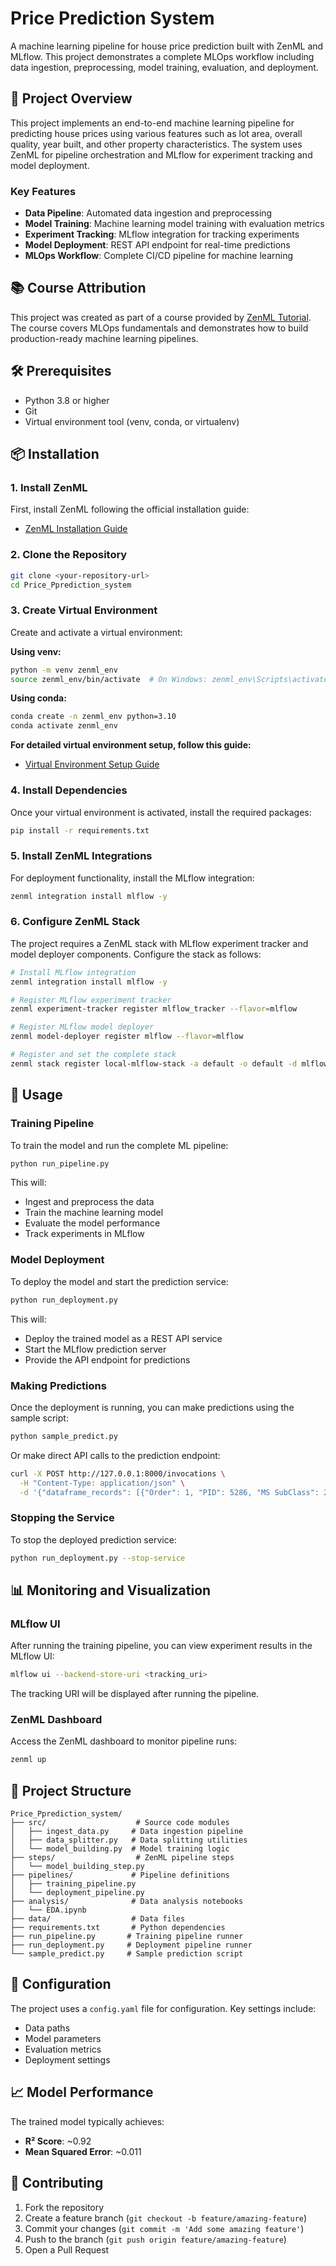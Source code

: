 # Price Prediction System

A machine learning pipeline for house price prediction built with ZenML and MLflow. This project demonstrates a complete MLOps workflow including data ingestion, preprocessing, model training, evaluation, and deployment.

## 🎯 Project Overview

This project implements an end-to-end machine learning pipeline for predicting house prices using various features such as lot area, overall quality, year built, and other property characteristics. The system uses ZenML for pipeline orchestration and MLflow for experiment tracking and model deployment.

### Key Features

- **Data Pipeline**: Automated data ingestion and preprocessing
- **Model Training**: Machine learning model training with evaluation metrics
- **Experiment Tracking**: MLflow integration for tracking experiments
- **Model Deployment**: REST API endpoint for real-time predictions
- **MLOps Workflow**: Complete CI/CD pipeline for machine learning

## 📚 Course Attribution

This project was created as part of a course provided by [ZenML Tutorial](https://www.youtube.com/watch?v=o6vbe5G7xNo). The course covers MLOps fundamentals and demonstrates how to build production-ready machine learning pipelines.

## 🛠️ Prerequisites

- Python 3.8 or higher
- Git
- Virtual environment tool (venv, conda, or virtualenv)

## 📦 Installation

### 1. Install ZenML

First, install ZenML following the official installation guide:
- [ZenML Installation Guide](https://docs.zenml.io/getting-started/installation)

### 2. Clone the Repository

```bash
git clone <your-repository-url>
cd Price_Pprediction_system
```

### 3. Create Virtual Environment

Create and activate a virtual environment:

**Using venv:**
```bash
python -m venv zenml_env
source zenml_env/bin/activate  # On Windows: zenml_env\Scripts\activate
```

**Using conda:**
```bash
conda create -n zenml_env python=3.10
conda activate zenml_env
```

**For detailed virtual environment setup, follow this guide:**
- [Virtual Environment Setup Guide](https://youtu.be/GZbeL5AcTgw?si=uj7B8-10kbyEytKo)

### 4. Install Dependencies

Once your virtual environment is activated, install the required packages:

```bash
pip install -r requirements.txt
```

### 5. Install ZenML Integrations

For deployment functionality, install the MLflow integration:

```bash
zenml integration install mlflow -y
```

### 6. Configure ZenML Stack

The project requires a ZenML stack with MLflow experiment tracker and model deployer components. Configure the stack as follows:

```bash
# Install MLflow integration
zenml integration install mlflow -y

# Register MLflow experiment tracker
zenml experiment-tracker register mlflow_tracker --flavor=mlflow

# Register MLflow model deployer
zenml model-deployer register mlflow --flavor=mlflow

# Register and set the complete stack
zenml stack register local-mlflow-stack -a default -o default -d mlflow -e mlflow_tracker --set
```

## 🚀 Usage

### Training Pipeline

To train the model and run the complete ML pipeline:

```bash
python run_pipeline.py
```

This will:
- Ingest and preprocess the data
- Train the machine learning model
- Evaluate the model performance
- Track experiments in MLflow

### Model Deployment

To deploy the model and start the prediction service:

```bash
python run_deployment.py
```

This will:
- Deploy the trained model as a REST API service
- Start the MLflow prediction server
- Provide the API endpoint for predictions

### Making Predictions

Once the deployment is running, you can make predictions using the sample script:

```bash
python sample_predict.py
```

Or make direct API calls to the prediction endpoint:
```bash
curl -X POST http://127.0.0.1:8000/invocations \
  -H "Content-Type: application/json" \
  -d '{"dataframe_records": [{"Order": 1, "PID": 5286, "MS SubClass": 20, ...}]}'
```

### Stopping the Service

To stop the deployed prediction service:

```bash
python run_deployment.py --stop-service
```

## 📊 Monitoring and Visualization

### MLflow UI

After running the training pipeline, you can view experiment results in the MLflow UI:

```bash
mlflow ui --backend-store-uri <tracking_uri>
```

The tracking URI will be displayed after running the pipeline.

### ZenML Dashboard

Access the ZenML dashboard to monitor pipeline runs:

```bash
zenml up
```

## 📁 Project Structure

```
Price_Pprediction_system/
├── src/                    # Source code modules
│   ├── ingest_data.py     # Data ingestion pipeline
│   ├── data_splitter.py   # Data splitting utilities
│   └── model_building.py  # Model training logic
├── steps/                  # ZenML pipeline steps
│   └── model_building_step.py
├── pipelines/             # Pipeline definitions
│   ├── training_pipeline.py
│   └── deployment_pipeline.py
├── analysis/              # Data analysis notebooks
│   └── EDA.ipynb
├── data/                  # Data files
├── requirements.txt       # Python dependencies
├── run_pipeline.py       # Training pipeline runner
├── run_deployment.py     # Deployment pipeline runner
└── sample_predict.py     # Sample prediction script
```

## 🔧 Configuration

The project uses a `config.yaml` file for configuration. Key settings include:
- Data paths
- Model parameters
- Evaluation metrics
- Deployment settings

## 📈 Model Performance

The trained model typically achieves:
- **R² Score**: ~0.92
- **Mean Squared Error**: ~0.011

## 🤝 Contributing

1. Fork the repository
2. Create a feature branch (`git checkout -b feature/amazing-feature`)
3. Commit your changes (`git commit -m 'Add some amazing feature'`)
4. Push to the branch (`git push origin feature/amazing-feature`)
5. Open a Pull Request
